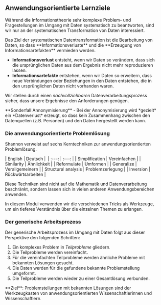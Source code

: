 ## Anwendungsorientierte Lernziele

Während die Informationstheorie sehr komplexe Problem- und Fragestellungen im Umgang mit Daten systematisch zu beantworten, sind wir nur an der systematischen Transformation von Daten interessiert. 

<p class="alert alert-primary" markdown="1">
Das Ziel der systematischen Datentransformation ist die Bearbeitung von Daten, so dass **Informationsverluste** und die **Erzeugung von Informationsartefakten** vermieden werden.
</p>

* **Informationsverlust** entsteht, wenn wir Daten so verändern, dass sich die ursprünglichen Daten aus dem Ergebnis nicht mehr reproduzieren lassen.
* **Informationsartefakte** entstehen, wenn wir Daten so erweitern, dass neue Verbindungen oder Beziehungen in den Daten entstehen, die in den ursprünglichen Daten nicht vorhanden waren. 

Wir stellen durch einen *nachvollziehbaren* Datenverarbeitungsprozess sicher, dass unsere Ergebnisse den Anforderungen genügen. 

<p class="alert alert-warning" markdown="1">
**Sonderfall Annonymisierung** - Bei der Annonymisierung wird *gezielt* ein *Datenverlust* erzeugt, so dass kein Zusammenhang zwischen den Datenquellen (z.B. Personen) und den Daten hergestellt werden kann. 
</p>

### Die anwendungsorientierte Problemlösung

Shannon verweist auf sechs Kerntechniken zur anwendungsorientierten Problemlösung.

| English   | Deutsch | 
| :---: | :---: |
| Simplification | Vereinfachen | 
| Similarity | Ähnlichkeit | 
| Reformulate | Umformen |
| Generalize | Verallgemeinern | 
| Structural analysis | Problemzerlegung | 
| Inversion | Rückwärtsarbeiten |

Diese Techniken sind nicht auf die Mathematik und Datenverarbeitung beschränkt, sondern lassen sich in vielen anderen Anwendungsbereichen anwenden. 

In diesem Modul verwenden wir die verschiedenen Tricks als Werkzeuge, um ein tieferes Verständnis über die einzelnen Themen zu erlangen.

### Der generische Arbeitsprozess

Der generische Arbeitsprozess im Umgang mit Daten folgt aus dieser Perspektive den folgenden Schritten: 

1. Ein komplexes Problem in *Teilprobleme* gliedern. 
2. Die Teilprobleme werden vereinfacht. 
3. Für die vereinfachten Teilprobleme werden ähnliche Probleme mit bekannten Lösungen gesucht. 
4. Die Daten werden für die gefundene bekannte Problemstellung umgeformt.
5. Die Teilprobleme werden wieder zu einer Gesamtlösung verbunden.

<p class="alert alert-success" markdown="1">
**Ziel**: Problemstellungen mit bekannten Lösungen sind der Werkzeugkasten von anwendungsorientierten Wissenschaftlerinnen und Wissenschaftlern.
</p>



<p class="alert alert-success" markdown="1">

</p>
